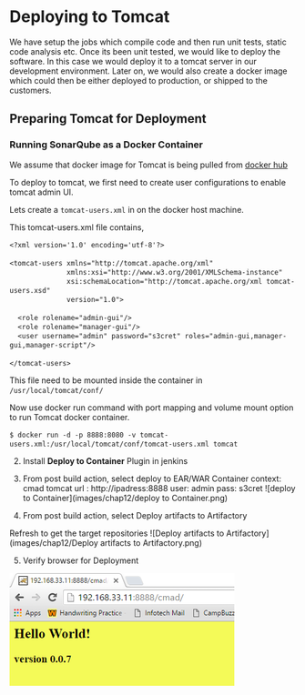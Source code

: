 # Deploying to Tomcat

We have setup the jobs which compile code and then run unit tests, static code analysis etc. Once its been unit tested, we would like to deploy the software. In this case we would deploy it to a tomcat server in our development environment. Later on, we would also create a docker image which could then be either deployed to production, or shipped to the customers.


## Preparing Tomcat for Deployment

### Running SonarQube as a Docker Container

We assume that docker image for Tomcat is being pulled from [docker hub](https://hub.docker.com/_/tomcat/)

To deploy to tomcat, we first need to create user configurations to enable  tomcat admin UI.

Lets create a  `tomcat-users.xml` in on the docker host machine.

This tomcat-users.xml file contains,

```
<?xml version='1.0' encoding='utf-8'?>

<tomcat-users xmlns="http://tomcat.apache.org/xml"
              xmlns:xsi="http://www.w3.org/2001/XMLSchema-instance"
              xsi:schemaLocation="http://tomcat.apache.org/xml tomcat-users.xsd"
              version="1.0">

  <role rolename="admin-gui"/>
  <role rolename="manager-gui"/>
  <user username="admin" password="s3cret" roles="admin-gui,manager-gui,manager-script"/>

</tomcat-users>
```

This file need to be mounted inside the container in `/usr/local/tomcat/conf/`

Now use docker run command with port mapping and volume mount option to run Tomcat docker container.

```
$ docker run -d -p 8888:8080 -v tomcat-users.xml:/usr/local/tomcat/conf/tomcat-users.xml tomcat
```

2. Install **Deploy to Container** Plugin in jenkins
3. From post build action, select deploy to EAR/WAR Container
     context: cmad
     tomcat url : http://ipadress:8888
     user: admin
     pass: s3cret
![deploy to Container](images/chap12/deploy to Container.png)

4. From post build action, select Deploy artifacts to Artifactory

  Refresh to get the target repositories
![Deploy artifacts to Artifactory](images/chap12/Deploy artifacts to Artifactory.png)

5. Verify browser for Deployment

  ![Deployment](images/chap12/Deployment.png)

